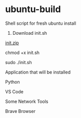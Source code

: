 # ubuntu-build
Shell script for fresh ubuntu install 

1. Download init.sh 

[init.zip](https://github.com/Winter-py/ubuntu-build/files/8729291/init.zip)

chmod +x init.sh

sudo ./init.sh

Application that will be installed

Python

VS Code

Some Network Tools 

Brave Browser
